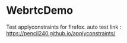 # WebrtcDemo
Test applyconstraints for firefox.
auto test link  : https://pencil240.github.io/applyconstraints/
